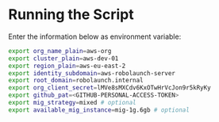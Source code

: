 # Running the Script

Enter the information below as environment variable:

```bash
export org_name_plain=aws-org
export cluster_plain=aws-dev-01
export region_plain=aws-eu-east-2
export identity_subdomain=aws-robolaunch-server
export root_domain=robolaunch.internal
export org_client_secret=lMVe8sMXCdv6KxOTwHrVcJon9r5kRyKy
export github_pat=<GITHUB-PERSONAL-ACCESS-TOKEN>
export mig_strategy=mixed # optional
export available_mig_instance=mig-1g.6gb # optional
```